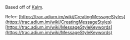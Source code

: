 Based off of [Kalm](https://github.com/jeroen/kalm-adium-message-style).

Refer:
[https://trac.adium.im/wiki/CreatingMessageStyles](https://trac.adium.im/wiki/CreatingMessageStyles)
[https://trac.adium.im/wiki/MessageStyleKeywords](https://trac.adium.im/wiki/MessageStyleKeywords)
